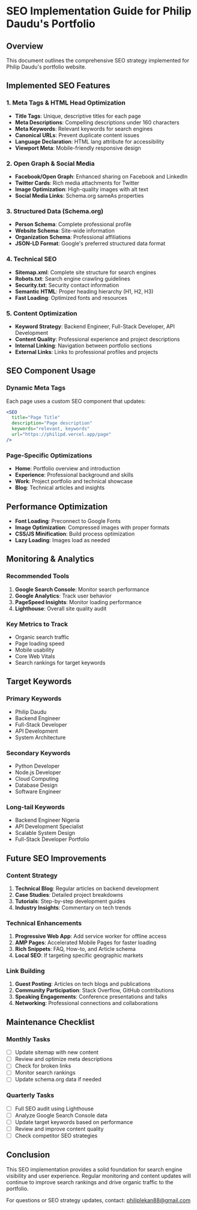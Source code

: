 # SEO Implementation Guide for Philip Daudu's Portfolio

## Overview
This document outlines the comprehensive SEO strategy implemented for Philip Daudu's portfolio website.

## Implemented SEO Features

### 1. Meta Tags & HTML Head Optimization
- **Title Tags**: Unique, descriptive titles for each page
- **Meta Descriptions**: Compelling descriptions under 160 characters
- **Meta Keywords**: Relevant keywords for search engines
- **Canonical URLs**: Prevent duplicate content issues
- **Language Declaration**: HTML lang attribute for accessibility
- **Viewport Meta**: Mobile-friendly responsive design

### 2. Open Graph & Social Media
- **Facebook/Open Graph**: Enhanced sharing on Facebook and LinkedIn
- **Twitter Cards**: Rich media attachments for Twitter
- **Image Optimization**: High-quality images with alt text
- **Social Media Links**: Schema.org sameAs properties

### 3. Structured Data (Schema.org)
- **Person Schema**: Complete professional profile
- **Website Schema**: Site-wide information
- **Organization Schema**: Professional affiliations
- **JSON-LD Format**: Google's preferred structured data format

### 4. Technical SEO
- **Sitemap.xml**: Complete site structure for search engines
- **Robots.txt**: Search engine crawling guidelines
- **Security.txt**: Security contact information
- **Semantic HTML**: Proper heading hierarchy (H1, H2, H3)
- **Fast Loading**: Optimized fonts and resources

### 5. Content Optimization
- **Keyword Strategy**: Backend Engineer, Full-Stack Developer, API Development
- **Content Quality**: Professional experience and project descriptions
- **Internal Linking**: Navigation between portfolio sections
- **External Links**: Links to professional profiles and projects

## SEO Component Usage

### Dynamic Meta Tags
Each page uses a custom SEO component that updates:
```jsx
<SEO 
  title="Page Title"
  description="Page description"
  keywords="relevant, keywords"
  url="https://philipd.vercel.app/page"
/>
```

### Page-Specific Optimizations
- **Home**: Portfolio overview and introduction
- **Experience**: Professional background and skills
- **Work**: Project portfolio and technical showcase
- **Blog**: Technical articles and insights

## Performance Optimization
- **Font Loading**: Preconnect to Google Fonts
- **Image Optimization**: Compressed images with proper formats
- **CSS/JS Minification**: Build process optimization
- **Lazy Loading**: Images load as needed

## Monitoring & Analytics

### Recommended Tools
1. **Google Search Console**: Monitor search performance
2. **Google Analytics**: Track user behavior
3. **PageSpeed Insights**: Monitor loading performance
4. **Lighthouse**: Overall site quality audit

### Key Metrics to Track
- Organic search traffic
- Page loading speed
- Mobile usability
- Core Web Vitals
- Search rankings for target keywords

## Target Keywords

### Primary Keywords
- Philip Daudu
- Backend Engineer
- Full-Stack Developer
- API Development
- System Architecture

### Secondary Keywords
- Python Developer
- Node.js Developer
- Cloud Computing
- Database Design
- Software Engineer

### Long-tail Keywords
- Backend Engineer Nigeria
- API Development Specialist
- Scalable System Design
- Full-Stack Developer Portfolio

## Future SEO Improvements

### Content Strategy
1. **Technical Blog**: Regular articles on backend development
2. **Case Studies**: Detailed project breakdowns
3. **Tutorials**: Step-by-step development guides
4. **Industry Insights**: Commentary on tech trends

### Technical Enhancements
1. **Progressive Web App**: Add service worker for offline access
2. **AMP Pages**: Accelerated Mobile Pages for faster loading
3. **Rich Snippets**: FAQ, How-to, and Article schema
4. **Local SEO**: If targeting specific geographic markets

### Link Building
1. **Guest Posting**: Articles on tech blogs and publications
2. **Community Participation**: Stack Overflow, GitHub contributions
3. **Speaking Engagements**: Conference presentations and talks
4. **Networking**: Professional connections and collaborations

## Maintenance Checklist

### Monthly Tasks
- [ ] Update sitemap with new content
- [ ] Review and optimize meta descriptions
- [ ] Check for broken links
- [ ] Monitor search rankings
- [ ] Update schema.org data if needed

### Quarterly Tasks
- [ ] Full SEO audit using Lighthouse
- [ ] Analyze Google Search Console data
- [ ] Update target keywords based on performance
- [ ] Review and improve content quality
- [ ] Check competitor SEO strategies

## Conclusion
This SEO implementation provides a solid foundation for search engine visibility and user experience. Regular monitoring and content updates will continue to improve search rankings and drive organic traffic to the portfolio.

For questions or SEO strategy updates, contact: philiplekan88@gmail.com
